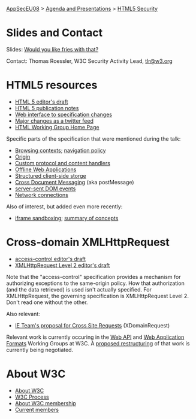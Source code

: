 [AppSecEU08](AppSecEU08 "wikilink") \> [Agenda and
Presentations](AppSecEU08#Agenda_and_Presentations_-_May_21-22 "wikilink")
\> [HTML5 Security](AppSecEU08_HTML5 "wikilink")

# Slides and Contact

Slides: [Would you like fries with
that?](http://www.w3.org/2008/Talks/0521-owasp-html5-tlr/0521-owasp-html5-tlr.pdf)

Contact: Thomas Roessler, W3C Security Activity Lead, <tlr@w3.org>

# HTML5 resources

  - [HTML 5 editor's draft](http://www.w3.org/html/wg/html5/)
  - [HTML 5 publication notes](http://dev.w3.org/html5/pubnotes/)
  - [Web interface to specification
    changes](http://html5.org/tools/web-apps-tracker)
  - [Major changes as a twitter feed](http://twitter.com/whatwg)
  - [HTML Working Group Home Page](http://www.w3.org/html/wg/)

Specific parts of the specification that were mentioned during the talk:

  - [Browsing contexts](http://www.w3.org/html/wg/html5/#windows);
    [navigation policy](http://www.w3.org/html/wg/html5/#security6)
  - [Origin](http://www.w3.org/html/wg/html5/#origin)
  - [Custom protocol and content
    handlers](http://www.w3.org/html/wg/html5/#custom-handlers)
  - [Offline Web Applications](http://www.w3.org/html/wg/html5/#offline)
  - [Structured client-side
    storge](http://www.w3.org/html/wg/html5/#structured)
  - [Cross Document
    Messaging](http://www.w3.org/html/wg/html5/#crossDocumentMessages)
    (aka postMessage)
  - [server-sent DOM
    events](http://www.w3.org/html/wg/html5/#server-sent-events)
  - [Network connections](http://www.w3.org/html/wg/html5/#network)

Also of interest, but added even more recently:

  - [iframe sandboxing](http://www.w3.org/html/wg/html5/#sandbox);
    [summary of
    concepts](http://lists.w3.org/Archives/Public/public-webapi/2008May/0326.html)

# Cross-domain XMLHttpRequest

  - [access-control editor's
    draft](http://dev.w3.org/2006/waf/access-control/)
  - [XMLHttpRequest Level 2 editor's
    draft](http://dev.w3.org/2006/webapi/XMLHttpRequest-2/)

Note that the "access-control" specification provides a mechanism for
authorizing exceptions to the same-origin policy. How that authorization
(and the data retrieved) is used isn't actually specified. For
XMLHttpRequest, the governing specification is XMLHttpRequest Level 2.
Don't read one without the other.

Also relevant:

  - [IE Team's proposal for Cross Site
    Requests](http://lists.w3.org/Archives/Public/public-appformats/2008Mar/0017.html)
    (XDomainRequest)

Relevant work is currently occuring in the [Web
API](http://www.w3.org/2006/webapi/) and [Web Application
Formats](http://www.w3.org/2006/appformats/) Working Groups at W3C. A
[proposed restructuring](http://www.w3.org/2007/12/WebApps-Charter-2007)
of that work is currently being negotiated.

# About W3C

  - [About W3C](http://www.w3.org/Consortium/)
  - [W3C Process](http://www.w3.org/Consortium/process)
  - [About W3C membership](http://www.w3.org/Consortium/membership)
  - [Current members](http://www.w3.org/Consortium/Member/List)